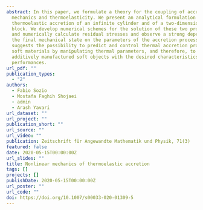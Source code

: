 ```yaml
---
abstract: In this paper, we formulate a theory for the coupling of accretion
  mechanics and thermoelasticity. We present an analytical formulation of the
  thermoelastic accretion of an infinite cylinder and of a two-dimensional
  block. We develop numerical schemes for the solution of these two problems,
  and numerically calculate residual stresses and observe a strong dependence of
  the final mechanical state on the parameters of the accretion process. This
  suggests the possibility to predict and control thermal accretion processes of
  soft materials by manipulating thermal parameters, and therefore, to realize
  additively manufactured soft objects with the desired characteristics and
  performances.
url_pdf: ""
publication_types:
  - "2"
authors:
  - Fabio Sozio
  - Mostafa Faghih Shojaei
  - admin
  - Arash Yavari
url_dataset: ""
url_project: ""
publication_short: ""
url_source: ""
url_video: ""
publication: Zeitschrift für Angewandte Mathematik und Physik, 71(3)
featured: false
date: 2020-05-15T00:00:00Z
url_slides: ""
title: Nonlinear mechanics of thermoelastic accretion
tags: []
projects: []
publishDate: 2020-05-15T00:00:00Z
url_poster: ""
url_code: ""
doi: https://doi.org/10.1007/s00033-020-01309-5
---
```

